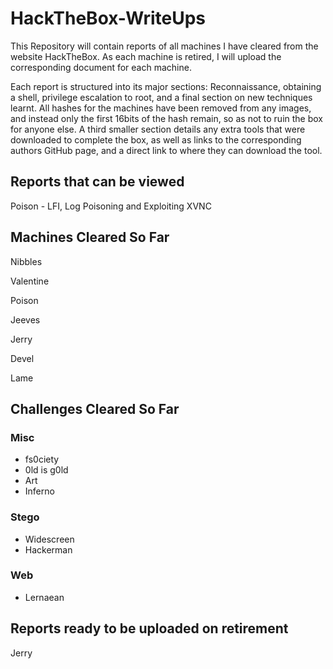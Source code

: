 # HackTheBox-WriteUps

This Repository will contain reports of all machines I have cleared from the website HackTheBox. As each machine is retired, I will upload the corresponding document for each machine.

Each report is structured into its major sections: Reconnaissance, obtaining a shell, privilege escalation to root, and a final section on new techniques learnt. All hashes for the machines have been removed from any images, and instead only the first 16bits of the hash remain, so as not to ruin the box for anyone else. A third smaller section details any extra tools that were downloaded to complete the box, as well as links to the corresponding authors GitHub page, and a direct link to where they can download the tool. 

## Reports that can be viewed ##

Poison - LFI, Log Poisoning and Exploiting XVNC

## Machines Cleared So Far ###

Nibbles

Valentine

Poison

Jeeves

Jerry

Devel

Lame

## Challenges Cleared So Far ###

### Misc ###
  - fs0ciety
  - 0ld is g0ld
  - Art
  - Inferno


### Stego ###
  - Widescreen
  - Hackerman


### Web ###
  - Lernaean 
 



## Reports ready to be uploaded on retirement ###

Jerry
